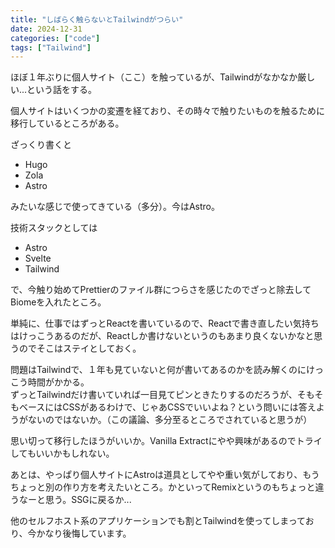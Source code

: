 ```yaml
---
title: "しばらく触らないとTailwindがつらい"
date: 2024-12-31
categories: ["code"]
tags: ["Tailwind"]
---
```


ほぼ１年ぶりに個人サイト（ここ）を触っているが、Tailwindがなかなか厳しい...という話をする。

個人サイトはいくつかの変遷を経ており、その時々で触りたいものを触るために移行しているところがある。

ざっくり書くと
- Hugo
- Zola
- Astro

みたいな感じで使ってきている（多分）。今はAstro。

技術スタックとしては
- Astro
- Svelte
- Tailwind  

で、今触り始めてPrettierのファイル群につらさを感じたのでざっと除去してBiomeを入れたところ。

単純に、仕事ではずっとReactを書いているので、Reactで書き直したい気持ちはけっこうあるのだが、Reactしか書けないというのもあまり良くないかなと思うのでそこはステイとしておく。

問題はTailwindで、１年も見ていないと何が書いてあるのかを読み解くのにけっこう時間がかかる。  
ずっとTailwindだけ書いていれば一目見てピンときたりするのだろうが、そもそもベースにはCSSがあるわけで、じゃあCSSでいいよね？という問いには答えようがないのではないか。（この議論、多分至るところでされていると思うが）  

思い切って移行したほうがいいか。Vanilla Extractにやや興味があるのでトライしてもいいかもしれない。

あとは、やっぱり個人サイトにAstroは道具としてやや重い気がしており、もうちょっと別の作り方を考えたいところ。かといってRemixというのもちょっと違うなーと思う。SSGに戻るか...

他のセルフホスト系のアプリケーションでも割とTailwindを使ってしまっており、今かなり後悔しています。

